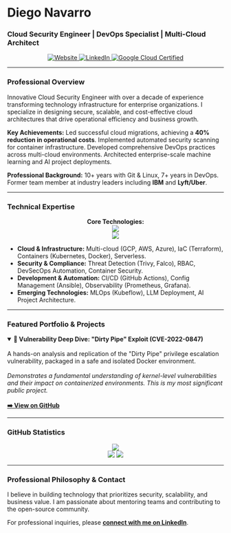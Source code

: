 # Diego Navarro
### Cloud Security Engineer | DevOps Specialist | Multi-Cloud Architect

<p align="center">
  <a href="https://diegonavarro.dev" target="_blank">
    <img src="https://img.shields.io/badge/Website-diegonavarro.dev-blue?style=for-the-badge&logo=google-chrome" alt="Website"/>
  </a>
  <a href="https://www.linkedin.com/in/diego-navarro-b00a411a9/" target="_blank">
    <img src="https://img.shields.io/badge/LinkedIn-Profile-0A66C2?style=for-the-badge&logo=linkedin" alt="LinkedIn"/>
  </a>
  <a href="https://www.credly.com/users/diego-a-navarro/badges" target="_blank">
    <img src="https://img.shields.io/badge/Google_Cloud-Certified_Professional-4285F4?style=for-the-badge&logo=google-cloud" alt="Google Cloud Certified"/>
  </a>
</p>

---

### Professional Overview

Innovative Cloud Security Engineer with over a decade of experience transforming technology infrastructure for enterprise organizations. I specialize in designing secure, scalable, and cost-effective cloud architectures that drive operational efficiency and business growth.

**Key Achievements:** Led successful cloud migrations, achieving a **40% reduction in operational costs**. Implemented automated security scanning for container infrastructure. Developed comprehensive DevOps practices across multi-cloud environments. Architected enterprise-scale machine learning and AI project deployments.

**Professional Background:** 10+ years with Git & Linux, 7+ years in DevOps. Former team member at industry leaders including **IBM** and **Lyft/Uber**.

---

### Technical Expertise

<p align="center">
  <strong>Core Technologies:</strong><br>
  <a href="https://skillicons.dev">
    <img src="https://skillicons.dev/icons?i=aws,gcp,docker,kubernetes,terraform,linux,git, github,bash" />
    <br>
    <img src="https://skillicons.dev/icons?i=python,go,githubactions,ansible,grafana,prometheus, elixir,idea" />
  </a>
</p>

*   **Cloud & Infrastructure:** Multi-cloud (GCP, AWS, Azure), IaC (Terraform), Containers (Kubernetes, Docker), Serverless.
*   **Security & Compliance:** Threat Detection (Trivy, Falco), RBAC, DevSecOps Automation, Container Security.
*   **Development & Automation:** CI/CD (GitHub Actions), Config Management (Ansible), Observability (Prometheus, Grafana).
*   **Emerging Technologies:** MLOps (Kubeflow), LLM Deployment, AI Project Architecture.

---

### Featured Portfolio & Projects

<details open>
<summary><strong><g-emoji class="g-emoji" alias="microscope" fallback-src="https://github.githubassets.com/images/icons/emoji/unicode/1f52c.png">🔬</g-emoji> Vulnerability Deep Dive: "Dirty Pipe" Exploit (CVE-2022-0847)</strong></summary>
<br>
A hands-on analysis and replication of the "Dirty Pipe" privilege escalation vulnerability, packaged in a safe and isolated Docker environment.
<br><br>
<i>Demonstrates a fundamental understanding of kernel-level vulnerabilities and their impact on containerized environments. This is my most significant public project.</i>
<br><br>
<b><a href="https://github.com/mrchucu1/CVE-2022-0847-Docker">➡️ View on GitHub</a></b>
</details>

---

### GitHub Statistics

<p align="center">
  <img src="https://github-readme-stats.vercel.app/api?username=mrchucu1&show_icons=true&theme=dracula&include_all_commits=true&count_private=true"/>
  <br>
  <img src="https://github-readme-stats.vercel.app/api/top-langs/?username=mrchucu1&layout=compact&langs_count=8&theme=dracula"/>
  <img src="https://github-readme-streak-stats.herokuapp.com/?user=mrchucu1&theme=dracula" />
</p>

---

### Professional Philosophy & Contact

I believe in building technology that prioritizes security, scalability, and business value. I am passionate about mentoring teams and contributing to the open-source community.

For professional inquiries, please **[connect with me on LinkedIn](https://www.linkedin.com/in/diego-navarro-b00a411a9/)**.
